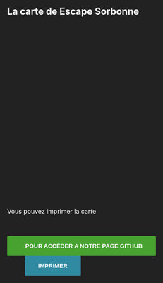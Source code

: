<!DOCTYPE html>
<html>
<head>
	<title>Cartographie</title>
	<meta charset="utf-8" />
	<meta name="viewport" content="width=device-width, initial-scale=1.0">
	<link rel="stylesheet" href="https://unpkg.com/leaflet@1.0.3/dist/leaflet.css" />
	<link href='http://fonts.googleapis.com/css?family=Lato:900,300' rel='stylesheet' type='text/css'>
	<link href="http://maxcdn.bootstrapcdn.com/font-awesome/4.1.0/css/font-awesome.min.css" rel="stylesheet">
	<style>
		html {background: #222222; padding: 40px 200px;font-family: 'Lato', sans-serif;}
		h2,p {color: white;}
		.gitButton{
			padding:15px 30px;
			background-color: #47a230;
			text-decoration: none;
			font-weight: 900;
			color: white;
			text-transform:uppercase;
			transition: background-color .5s;
			border: none;
    		border-radius: 2px;
    		cursor: pointer;
		}
		.gitButton:hover {background-color: #1d7806}
		.gitButton:visited {color: white;}
		.manualButton {
			padding:15px 30px;
			background-color: #308ba2;
			margin-left: 40px;
			text-decoration: none;
			font-weight: 900;
			color: white;
			text-transform:uppercase;
			transition: background-color .5s;
			border: none;
    		border-radius: 2px;			
    		cursor: pointer;
		}
	</style>


</head>

<body class="easyPrint">
	<h2>La carte  de Escape Sorbonne</h2>
	<div id="map" style="height:400px; width:900px"></div>
	<script src="https://unpkg.com/leaflet@1.0.3/dist/leaflet.js"></script>
	<script src="dist/bundle.js"></script>
	<script>
		var map = L.map('map').setView([48.8484556,2.3432774], 16);
		var tiles = L.tileLayer('http://server.arcgisonline.com/ArcGIS/rest/services/World_Street_Map/MapServer/tile/{z}/{y}/{x}.png', {
			maxZoom: 18,
			attribution: 'Map data © <a href="http://openstreetmap.org">OpenStreetMap</a> contributors',
		}).addTo(map);
		L.marker([48.8484556,2.3432774]).addTo(map)
		.bindPopup("<b>Bonjour!</b><br />je suis la Sorbonne").openPopup();
		L.circle([48.847337, 2.344193], {
			color: 'red',
			fillColor: '#f03',
            fillOpacity: 0.5,
            radius: 80
		}).addTo(map).bindPopup("sorbonne I.");
		L.polygon([
			[48.848899, 2.343585],
			[48.849354, 2.344539],
			[48.849368, 2.343386]
			]).addTo(map).bindPopup("Bibliothéque de sorbonne.");
		var popup = L.popup();
		var printer = L.easyPrint({
      		tileLayer: tiles,
      		sizeModes: ['Current', 'A4Landscape', 'A4Portrait'],
      		filename: 'myMap',
      		exportOnly: true,
      		hideControlContainer: true
		}).addTo(map);
		function manualPrint () {
			printer.printMap('CurrentSize', 'MyManualPrint')
		}
	</script>
	<p class="testing">Vous pouvez imprimer la carte</p>
	<br><br>
	<a href="https://github.com/anisbelabed" target="_blank"><button class="gitButton"><i class="fa fa-github fa-lg"></i>&nbsp;&nbsp; pour accéder a notre page github</button></a>
	<button class="manualButton" onclick="manualPrint()">Imprimer</button>

</body>

</html>
